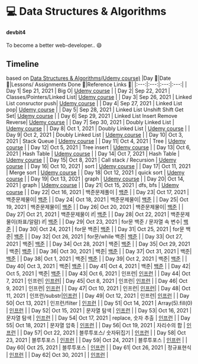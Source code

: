 # 💻 Data Structures & Algorithms

#### devbit4

To become a better web-developer.. 😄

## Timeline
based on [Data Structures & Algorithms(Udemy course)](https://www.udemy.com/course/data-structures-algorithms-javascript/)
|Day 🖤|Date 📆|Lessons/ Assignments Done 📖|Reference Links 🔗|
|:---:|:---:|:---:|:---:|
| Day 1| Sep 21, 2021 | Big O| [Udemy course](https://www.udemy.com/course/data-structures-algorithms-javascript/)  |
| Day 2| Sep 22, 2021 | Classes/Pointers/Linked List| [Udemy course](https://www.udemy.com/course/data-structures-algorithms-javascript/)  |
| Day 3| Sep 26, 2021 | Linked List consructor push| [Udemy course](https://www.udemy.com/course/data-structures-algorithms-javascript/)  |
| Day 4| Sep 27, 2021 | Linked List pop| [Udemy course](https://www.udemy.com/course/data-structures-algorithms-javascript/)  |
| Day 5| Sep 28, 2021 | Linked List Unshift Shift Get Set| [Udemy course](https://www.udemy.com/course/data-structures-algorithms-javascript/)  |
| Day 6| Sep 29, 2021 | Linked List Insert Remove Reverse| [Udemy course](https://www.udemy.com/course/data-structures-algorithms-javascript/)  |
| Day 7| Sep 30, 2021 | Doubly Linked List | [Udemy course](https://www.udemy.com/course/data-structures-algorithms-javascript/)  |
| Day 8| Oct 1, 2021 | Doubly Linked List | [Udemy course](https://www.udemy.com/course/data-structures-algorithms-javascript/)  |
| Day 9| Oct 2, 2021 | Doubly Linked List | [Udemy course](https://www.udemy.com/course/data-structures-algorithms-javascript/)  |
| Day 10| Oct 3, 2021 | Stack Queue | [Udemy course](https://www.udemy.com/course/data-structures-algorithms-javascript/)  |
| Day 11| Oct 4, 2021 | Tree | [Udemy course](https://www.udemy.com/course/data-structures-algorithms-javascript/)  |
| Day 12| Oct 5, 2021 | Tree insert | [Udemy course](https://www.udemy.com/course/data-structures-algorithms-javascript/)  |
| Day 13| Oct 6, 2021 | Hash Table | [Udemy course](https://www.udemy.com/course/data-structures-algorithms-javascript/)  |
| Day 14| Oct 7, 2021 | Hash Table | [Udemy course](https://www.udemy.com/course/data-structures-algorithms-javascript/)  |
| Day 15| Oct 8, 2021 | Call stack / Recursion | [Udemy course](https://www.udemy.com/course/data-structures-algorithms-javascript/)  |
| Day 16| Oct 10, 2021 | sort | [Udemy course](https://www.udemy.com/course/data-structures-algorithms-javascript/)  |
| Day 17| Oct 11, 2021 | Merge sort | [Udemy course](https://www.udemy.com/course/data-structures-algorithms-javascript/)  |
| Day 18| Oct 12, 2021 | quick sort | [Udemy course](https://www.udemy.com/course/data-structures-algorithms-javascript/)  |
| Day 19| Oct 13, 2021 | graph | [Udemy course](https://www.udemy.com/course/data-structures-algorithms-javascript/)  |
| Day 20| Oct 14, 2021 | graph | [Udemy course](https://www.udemy.com/course/data-structures-algorithms-javascript/)  |
| Day 21| Oct 15, 2021 | dfs, bfs | [Udemy course](https://www.udemy.com/course/data-structures-algorithms-javascript/)  |
| Day 22| Oct 16, 2021 | 백준문제풀이 | [백준](https://www.acmicpc.net/step)  |
| Day 23| Oct 17, 2021 | 백준문제물이| [백준](https://www.acmicpc.net/step) |
| Day 24| Oct 18, 2021 | 백준문제물이| [백준](https://www.acmicpc.net/step) |
| Day 25| Oct 19, 2021 | 백준문제물이| [백준](https://www.acmicpc.net/step) |
| Day 26| Oct 20, 2021 | 백준문제물이| [백준](https://www.acmicpc.net/step) |
| Day 27| Oct 21, 2021 | 백준문제물이 if| [백준](https://www.acmicpc.net/step) |
| Day 28| Oct 22, 2021 | 백준문제물이(좌표/알람) if| [백준](https://www.acmicpc.net/step) |
| Day 29| Oct 23, 2021 | for문 백준 / 문자열 속 변수| [백준](https://www.acmicpc.net/step) |
| Day 30| Oct 24, 2021 | for문 백준| [백준](https://www.acmicpc.net/step) |
| Day 31| Oct 25, 2021 | for문 백준| [백준](https://www.acmicpc.net/step) |
| Day 32| Oct 26, 2021 | for문/while 백준| [백준](https://www.acmicpc.net/step) |
| Day 33| Oct 27, 2021 |  백준| [백준](https://www.acmicpc.net/step) |
| Day 34| Oct 28, 2021 |  백준| [백준](https://www.acmicpc.net/step) |
| Day 35| Oct 29, 2021 |  백준| [백준](https://www.acmicpc.net/step) |
| Day 36| Oct 30, 2021 | 백준| [백준](https://www.acmicpc.net/step) |
| Day 37| Oct 31, 2021 |  백준| [백준](https://www.acmicpc.net/step) |
| Day 38| Oct 1, 2021 |  백준| [백준](https://www.acmicpc.net/step) |
| Day 39| Oct 2, 2021 | 백준| [백준](https://www.acmicpc.net/step) |
| Day 40| Oct 3, 2021 |  백준| [백준](https://www.acmicpc.net/step) |
| Day 41| Oct 4, 2021 |  백준| [백준](https://www.acmicpc.net/step) |
| Day 42| Oct 5, 2021 |  백준| [백준](https://www.acmicpc.net/step) |
| Day 43| Oct 6, 2021 | 인프런| [인프런](https://www.inflearn.com/) |
| Day 44| Oct 7, 2021 | 인프런|  [인프런](https://www.inflearn.com/)|
| Day 45| Oct 8, 2021 |  인프런| [인프런](https://www.inflearn.com/) |
| Day 46| Oct 9, 2021 |  인프런| [인프런](https://www.inflearn.com/) |
| Day 47| Oct 10, 2021 | 인프런|  [인프런](https://www.inflearn.com/)|
| Day 48| Oct 11, 2021 |  인프런/substr|[인프런](https://www.inflearn.com/)  |
| Day 49| Oct 12, 2021 |  인프런| [인프런](https://www.inflearn.com/) |
| Day 50| Oct 13, 2021 |  인프런/filter | [인프런](https://www.inflearn.com/) |
| Day 51| Oct 14, 2021 |  Array(5).fill(0) | [인프런](https://www.inflearn.com/) |
| Day 52| Oct 15, 2021 | 문자열 탐색  | [인프런](https://www.inflearn.com/) |
| Day 53| Oct 16, 2021 | 문자열 탐색  | [인프런](https://www.inflearn.com/) |
| Day 54| Oct 17, 2021 | replace, 숫자 추출  | [인프런](https://www.inflearn.com/) |
| Day 55| Oct 18, 2021 |  문자열 압축 | [인프런](https://www.inflearn.com/) |
| Day 56| Oct 19, 2021 |  자리수의 합 | [인프런](https://www.inflearn.com/) |
| Day 57| Oct 22, 2021 |  블루투포스/ 숫자뒤집기 | [인프런](https://www.inflearn.com/) |
| Day 58| Oct 23, 2021 |  블루투포스 | [인프런](https://www.inflearn.com/) |
| Day 59| Oct 24, 2021 |  블루투포스 | [인프런](https://www.inflearn.com/) |
| Day 60| Oct 25, 2021 |  블루투포스 | [인프런](https://www.inflearn.com/) |
| Day 61| Oct 26, 2021 |  정규표현식 | [인프런](https://www.inflearn.com/) |
| Day 62| Oct 30, 2021 |   | [인프런](https://www.inflearn.com/) |






